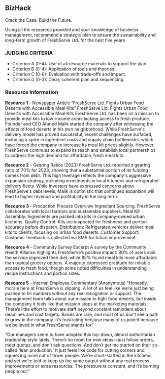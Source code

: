 ## BizHack

Crack the Case. Build the Future.

Using all the resources provided and your knowledge of business management, recommend a strategic plan to ensure the sustainability and long-term growth of FreshServe Ltd. for the next five years

### JUDGING CRITERIA

- Criterion A (0-4): Use of all resource materials to support the plan. 
- Criterion B (0-4): Application of tools and theories. 
- Criterion C (0-6): Evaluation with trade-offs and impact.
- Criterion D (0-3): Clear, coherent plan and sequencing.

### Resource Information
**Resource 1** - Newspaper Article “FreshServe Ltd. Fights Urban Food Deserts with Accessible Meal Kits”
FreshServe Lid. Fights Urban Food Deserts with Accessible Meal Kits
FreshServe Ltd. has been on a mission to provide meal kits to low-income areas lacking access to fresh produce. Founder and CEO Ahmed Malik started the company after witnessing the effects of food deserts in his own neighborhood. While FreshServe's delivery model has proved successful, recent challenges have surfaced, including a spike in ingredient costs and supply chain bottlenecks, which have forced the company to increase its meal kit prices slightly. However, FreshServe continues to expand its reach and establish local partnerships to address the high demand for affordable, fresh meal kits.

 
**Resource 2** - Gearing Ratios (2023) 
FreshServe Ltd. reported a gearing ratio of 70% for 2023, showing that a substantial portion of its funding comes from debt. This high leverage reflects the company's aggressive expansion strategy, including investments in local kitchens and refrigerated delivery fleets. While investors have expressed concerns about FreshServe's debt levels, Malik is optimistic that continued expansion will lead to higher revenue and profitability in the long term.

 
**Resource 3** - Production Process Overview
Ingredient Sourcing: FreshServe collaborates with local farmers and sustainable suppliers.
Meal Kit Assembly: Ingredients are packed into kits in company-owned urban kitchens.
Quality Control: Kits are inspected for freshness and portion accuracy before dispatch.
Distribution: Refrigerated vehicles deliver meal kits to clients, focusing on urban food deserts.
Customer Support: Customer feedback is collected via SMS for future improvement.
 

**Resource 4** - Community Survey Excerpt
A survey by the Community Health Alliance highlights FreshServe’s positive impact: 90% of users said the service improved their diet, while 85% found meal kits more affordable than typical grocery options.
A majority expressed gratitude for reliable access to fresh food, though some noted difficulties in understanding recipe instructions and portion sizes.


**Resource 5** - Internal Employee Commentary (Anonymous)
"Honestly, morale here at FreshServe is slipping. A lot of us feel like we’re just being pushed to hit numbers without any real recognition or support. The management team talks about our mission to fight food deserts, but inside the company it feels like that mission stops at the marketing materials. There’s little effort to motivate staff beyond constant reminders about deadlines and cost targets. Raises are rare, and most of us don’t see a path to grow in the company. It’s frustrating because many of us joined because we believed in what FreshServe stands for."

"Our managers seem to have adopted this top-down, almost authoritarian leadership style lately. There’s no room for new ideas—just follow orders, meet quotas, and don’t ask questions. And don’t get me started on their so-called 'lean production.' It just feels like code for cutting corners and squeezing more out of fewer people. We’re short-staffed in the kitchens, and yet we’re told to keep up the same output without any real process improvements or extra resources. The pressure is constant, and it’s burning people out."